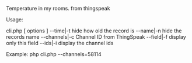 Temperature in my rooms.
from thingspeak

Usage:

cli.php [ options ]
--time|-t              hide how old  the record is
--name|-n              hide the records name
--channels|-c <string> Channel ID from ThingSpeak
--field|-f <string>    display only this field
--ids|-i               display the channel ids

Example:
php cli.php --channels=58114
